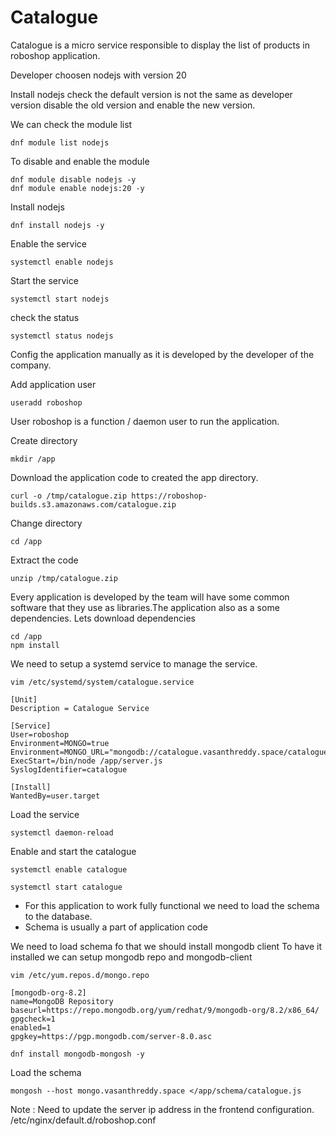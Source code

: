 # **Catalogue**
Catalogue is a micro service responsible to display the list of products  in roboshop application.

Developer choosen nodejs with version 20

Install nodejs check the default version is not the same as developer version disable the old version and enable the new version.

We can check the module list
```
dnf module list nodejs
```

To disable and enable the module
```
dnf module disable nodejs -y
dnf module enable nodejs:20 -y
```
Install nodejs
```
dnf install nodejs -y
```
Enable the service
```
systemctl enable nodejs
```
Start the service
```
systemctl start nodejs
```
check the status
```
systemctl status nodejs
```

Config the application manually as it is developed by the developer of the company.

Add application user
```
useradd roboshop
```
User roboshop is a  function / daemon user to run the application. 

Create directory
```
mkdir /app
```
Download the application code to created the app directory.
```
curl -o /tmp/catalogue.zip https://roboshop-builds.s3.amazonaws.com/catalogue.zip
```
Change directory
```
cd /app
```
Extract the code 
```
unzip /tmp/catalogue.zip 
```
Every application is developed by the team will have some common software that they use as libraries.The application also as a some dependencies.
Lets download dependencies
```
cd /app
npm install
```
We need to setup a systemd service to manage the service.
```
vim /etc/systemd/system/catalogue.service
```
```
[Unit]
Description = Catalogue Service

[Service]
User=roboshop
Environment=MONGO=true
Environment=MONGO_URL="mongodb://catalogue.vasanthreddy.space/catalogue"
ExecStart=/bin/node /app/server.js
SyslogIdentifier=catalogue

[Install]
WantedBy=user.target
```

Load the service
```
systemctl daemon-reload
```
Enable and start the catalogue
```
systemctl enable catalogue
```
```
systemctl start catalogue
```

* For this application to work fully functional we need to load the schema to the database.
* Schema is usually a part of application code 

We need to load schema fo that we should install mongodb client
To have it installed we can setup mongodb repo and mongodb-client

```
vim /etc/yum.repos.d/mongo.repo
```
```
[mongodb-org-8.2]
name=MongoDB Repository
baseurl=https://repo.mongodb.org/yum/redhat/9/mongodb-org/8.2/x86_64/
gpgcheck=1
enabled=1
gpgkey=https://pgp.mongodb.com/server-8.0.asc
```
```
dnf install mongodb-mongosh -y 
```

Load the schema
```
mongosh --host mongo.vasanthreddy.space </app/schema/catalogue.js
```
Note : Need to update the server ip address in the frontend configuration. /etc/nginx/default.d/roboshop.conf
